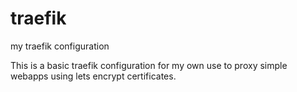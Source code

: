 # traefik
my traefik configuration

This is a basic traefik configuration for my own use to proxy simple webapps using lets encrypt certificates. 
